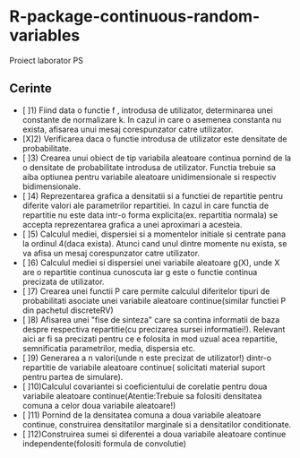 # R-package-continuous-random-variables
Proiect laborator PS

## Cerinte
- [ ]1) Fiind data o functie f , introdusa de utilizator, determinarea unei constante de
normalizare k. In cazul in care o asemenea constanta nu exista, afisarea unui mesaj
corespunzator catre utilizator.
- [X]2) Verificarea daca o functie introdusa de utilizator este densitate de probabilitate.
- [ ]3) Crearea unui obiect de tip variabila aleatoare continua pornind de la o densitate de 
probabilitate introdusa de utilizator. Functia trebuie sa aiba optiunea pentru variabile 
aleatoare unidimensionale si respectiv bidimensionale.
- [ ]4) Reprezentarea grafica a densitatii si a functiei de repartitie pentru diferite valori ale 
parametrilor repartitiei. In cazul in care functia de repartitie nu este data intr-o forma 
explicita(ex. repartitia normala) se accepta reprezentarea grafica a unei aproximari a 
acesteia.
- [ ]5) Calculul mediei, dispersiei si a momentelor initiale si centrate pana la ordinul 4(daca 
exista). Atunci cand unul dintre momente nu exista, se va afisa un mesaj corespunzator 
catre utilizator.
- [ ]6) Calculul mediei si dispersiei unei variabile aleatoare g(X), unde X are o repartitie 
continua cunoscuta iar g este o functie continua precizata de utilizator.
- [ ]7) Crearea unei functii P care permite calculul diferitelor tipuri de probabilitati asociate 
unei variabile aleatoare continue(similar functiei P din pachetul discreteRV) 
- [ ]8) Afisarea unei "fise de sinteza" care sa contina informatii de baza despre respectiva 
repartitie(cu precizarea sursei informatiei!). Relevant aici ar fi sa precizati pentru ce e 
folosita in mod uzual acea repartitie, semnificatia parametrilor, media, dispersia etc.
- [ ]9) Generarea a n valori(unde n este precizat de utilizator!) dintr-o repartitie de variabile 
aleatoare continue( solicitati material suport pentru partea de simulare).
- [ ]10)Calculul covariantei si coeficientului de corelatie pentru doua variabile aleatoare 
continue(Atentie:Trebuie sa folositi densitatea comuna a celor doua variabile 
aleatoare!)
- [ ]11) Pornind de la densitatea comuna a doua variabile aleatoare continue, construirea 
densitatilor marginale si a densitatilor conditionate.
- [ ]12)Construirea sumei si diferentei a doua variabile aleatoare continue
independente(folositi formula de convolutie)